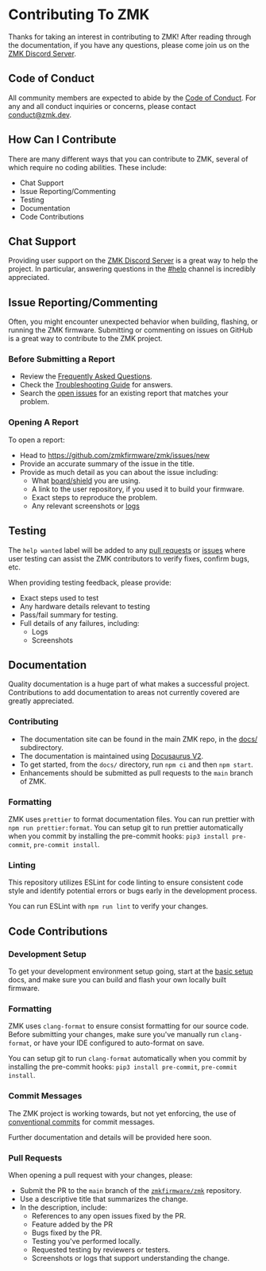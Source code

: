 # Contributing To ZMK

Thanks for taking an interest in contributing to ZMK! After reading through the documentation, if
you have any questions, please come join us on the
[ZMK Discord Server][discord-invite].

## Code of Conduct

All community members are expected to abide by the [Code of Conduct][code-of-conduct].
For any and all conduct inquiries or concerns, please contact conduct@zmk.dev.

[code-of-conduct]: https://github.com/zmkfirmware/zmk/blob/main/CODE_OF_CONDUCT.md

## How Can I Contribute

There are many different ways that you can contribute to ZMK, several of which require no coding
abilities. These include:

- Chat Support
- Issue Reporting/Commenting
- Testing
- Documentation
- Code Contributions

## Chat Support

Providing user support on the [ZMK Discord Server][discord-invite] is a great way to help the
project. In particular, answering questions in the [#help](https://discord.com/channels/719497620560543766/719909884769992755) channel is incredibly appreciated.

## Issue Reporting/Commenting

Often, you might encounter unexpected behavior when building, flashing, or running the ZMK
firmware. Submitting or commenting on issues on GitHub is a great way to contribute to the
ZMK project.

### Before Submitting a Report

- Review the [Frequently Asked Questions](https://zmk.dev/docs/faq).
- Check the [Troubleshooting Guide](https://zmk.dev/docs/troubleshooting) for answers.
- Search the [open issues](https://github.com/zmkfirmware/zmk/issues) for an existing report that
  matches your problem.

### Opening A Report

To open a report:

- Head to https://github.com/zmkfirmware/zmk/issues/new
- Provide an accurate summary of the issue in the title.
- Provide as much detail as you can about the issue including:
  - What [board/shield](https://zmk.dev/docs/faq#what-is-a-board) you are using.
  - A link to the user repository, if you used it to build your firmware.
  - Exact steps to reproduce the problem.
  - Any relevant screenshots or [logs](https://zmk.dev/docs/dev-guide-usb-logging)

## Testing

The `help wanted` label will be added to any [pull requests](https://github.com/zmkfirmware/zmk/pulls?q=is%3Aopen+is%3Apr+label%3A%22help+wanted%22)
or [issues](https://github.com/zmkfirmware/zmk/issues?q=is%3Aopen+is%3Aissue+label%3A%22help+wanted%22)
where user testing can assist the ZMK contributors to verify fixes, confirm
bugs, etc.

When providing testing feedback, please provide:

- Exact steps used to test
- Any hardware details relevant to testing
- Pass/fail summary for testing.
- Full details of any failures, including:
  - Logs
  - Screenshots

## Documentation

Quality documentation is a huge part of what makes a successful project. Contributions to add
documentation to areas not currently covered are greatly appreciated.

### Contributing

- The documentation site can be found in the main ZMK repo, in the
  [docs/](https://github.com/zmkfirmware/zmk/tree/main/docs) subdirectory.
- The documentation is maintained using [Docusaurus V2](https://v2.docusaurus.io/docs/).
- To get started, from the `docs/` directory, run `npm ci` and then `npm start`.
- Enhancements should be submitted as pull requests to the `main` branch of ZMK.

### Formatting

ZMK uses `prettier` to format documentation files. You can run prettier with `npm run prettier:format`.
You can setup git to run prettier automatically when you commit by installing the pre-commit hooks: `pip3 install pre-commit`, `pre-commit install`.

### Linting

This repository utilizes ESLint for code linting to ensure consistent code style and identify potential errors or bugs early in the development process.

You can run ESLint with `npm run lint` to verify your changes.

## Code Contributions

### Development Setup

To get your development environment setup going, start at the
[basic setup](https://zmk.dev/docs/development/setup/) docs, and make sure you can build and flash
your own locally built firmware.

### Formatting

ZMK uses `clang-format` to ensure consist formatting for our source code. Before submitting your
changes, make sure you've manually run `clang-format`, or have your IDE configured to auto-format
on save.

You can setup git to run `clang-format` automatically when you commit by installing the pre-commit hooks: `pip3 install pre-commit`, `pre-commit install`.

### Commit Messages

The ZMK project is working towards, but not yet enforcing, the use of
[conventional commits](https://www.conventionalcommits.org/en/v1.0.0/) for commit messages.

Further documentation and details will be provided here soon.

### Pull Requests

When opening a pull request with your changes, please:

- Submit the PR to the `main` branch of the
  [`zmkfirmware/zmk`](https://github.com/zmkfirmware/zmk) repository.
- Use a descriptive title that summarizes the change.
- In the description, include:
  - References to any open issues fixed by the PR.
  - Feature added by the PR
  - Bugs fixed by the PR.
  - Testing you've performed locally.
  - Requested testing by reviewers or testers.
  - Screenshots or logs that support understanding the change.

[discord-invite]: https://zmk.dev/community/discord/invite
